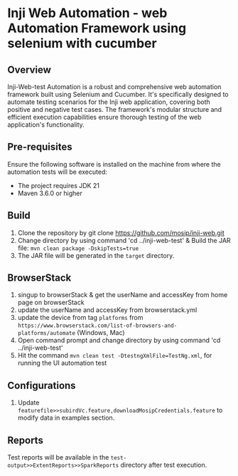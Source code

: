 # Inji Web  Automation - web Automation Framework using selenium with cucumber

## Overview

Inji-Web-test Automation is a robust and comprehensive web automation framework built using Selenium and Cucumber. It's specifically designed to automate testing scenarios for the Inji web application, covering both positive and negative test cases. The framework's modular structure and efficient execution capabilities ensure thorough testing of the web application's functionality.

## Pre-requisites

Ensure the following software is installed on the machine from where the automation tests will be executed:
- The project requires JDK 21
- Maven 3.6.0 or higher

## Build
1. Clone the repository by git clone https://github.com/mosip/inji-web.git
2. Change directory by using command 'cd ../inji-web-test'  & Build the JAR file: `mvn clean package -DskipTests=true`
3. The JAR file will be generated in the `target` directory.


## BrowserStack
1. singup to browserStack & get the userName and accessKey from home page on browserStack  
2. update the userName and accessKey from browserstack.yml
3. update the device from tag `platforms` from `https://www.browserstack.com/list-of-browsers-and-platforms/automate` (Windows, Mac)
4. Open command prompt and change directory by using command 'cd ../inji-web-test'
5. Hit the command `mvn clean test -DtestngXmlFile=TestNg.xml`, for running the UI automation test

## Configurations

1. Update `featurefile>>subirdVc.feature,downloadMosipCredentials.feature` to modify data in examples section.

## Reports

Test reports will be available in the `test-output>>ExtentReports>>SparkReports` directory after test execution.